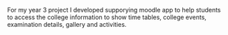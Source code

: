 For my year 3 project I developed supporying moodle app to help students to access the college information to 
show time tables, college events, examination details, gallery and activities.




